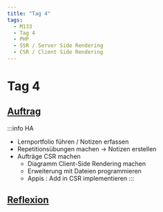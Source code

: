 ```yaml
---
title: "Tag 4"
tags:
  - M133
  - Tag 4
  - PHP
  - SSR / Server Side Rendering
  - CSR / Client Side Rendering
---
```


# Tag 4

## [Auftrag](./auftrag)

:::info HA
- Lernportfolio führen / Notizen erfassen
- Repetitionsübungen machen -> Notizen erstellen
- Aufträge CSR machen
  - Diagramm Client-Side Rendering machen
  - Erweiterung mit Dateien programmieren
  - Appis : Add in CSR implementieren
:::

## [Reflexion](./reflexion)